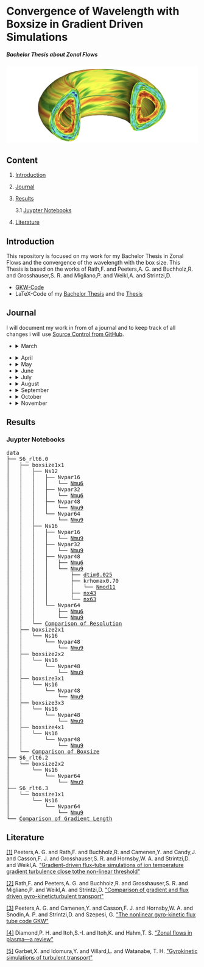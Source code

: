 # Convergence of Wavelength with Boxsize in Gradient Driven Simulations

##### Bachelor Thesis about Zonal Flows

![alt text](/pictures/Zonal_Flow.PNG)



## Content

1. [Introduction](#introduction)
2. [Journal](#journal)
3. [Results](#results)

    3.1 [Juypter Notebooks](#juypter-notebooks)

4. [Literature](#literature)



## Introduction 
This repository is focused on my work for my Bachelor Thesis in Zonal Flows and the convergence of the wavelength with the box size. This Thesis is based on the works of Rath,F. and Peeters,A. G. and Buchholz,R. and Grosshauser,S. R. and Migliano,P. and Weikl,A. and Strintzi,D.

* [GKW-Code](https://bitbucket.org/gkw/gkw/wiki/Home)
* LaTeX-Code of my [Bachelor Thesis](/bachelorthesis) and the [Thesis](/bachelorthesis/ZonalFlow.pdf) 



## Journal
I will document my work in from of a journal and to keep track of all changes i will use [Source Control from GitHub](https://github.com/ManeLippert/Bachelorthesis-ZonalFlows/commits/main).

* <details><summary>March</summary>
  <p>

    * <details><summary>24.03.2022 &nbsp; Starting Meeting</summary>
      <p>
        
      # Starting Meeting
        
      #### Thursday 24.03.2022 from 14:00 to 14:25 with Florian Rath and Arthur Peeters

      ### Discussion how to begin the work for bachelor thesis:

      * Start with reproduction of result in [[1]](/literature/Peeters%2C%20Rath%2C%20Buchholz%20-%20Gradient-driven%20flux-tube%20simulations%20of%20ion%20temperature%20gradient%20turbulence%20close%20to%20the%20non-linear%20threshold%20(Paper%2C%202016).pdf) with help of [gkw](/gkw/)
      * Because of the long runtime of the code firstly we will look only in one direction in the velocity space
      * After that small steps in all directions for better understanding of the structure and to find a minimal resolution for the best results 
      * Furthermore increase box size and search for convergence of the wavelength in zonal flows
      * There will be interpretation needed to clarify simplification steps in code

      ### Thesis
      * Work in English or German > will do it in English
      * Continues writing is better than everything in the end
     
     </p>
     </details>

  </p>
  </details>

* <details><summary>April</summary>
  <p>

  * <details><summary>07.04.2022 &nbsp; Kurs "Schreiben einer MINT-Arbeit"</summary>
    </p>
    
    # Kurs "Schreiben einer MINT-Arbeit"

    #### Dienstag 07.04.2022 von 9:00 bis 15:00

    ## Inhalt
    * [Feststellung des Schreibtyps](#feststellung-des-schreibtyps)
    * [Störfaktorem](#störfaktoren)
    * [Phasen des Schreibprozesses](#phasen-des-schreibprozesses)
    * [Fragestellung/Forschungsfrage](#fragestellungforschungsfrage)
    * [Gliederung](#gliederung)
    * [Materialen](#materialen)
    * [Rohtext](#rohtext)
    * [Wissenschaftlicher Schreibstil](#wissenschaftlicher-schreibstil)
    * [Illustrationen](#illustrationen)
    * [Zitieren](#zitieren)
    * [Beleg im Text](#beleg-im-text)
    * [Methoden der Organisation und Planung](#methoden-zur-organisation-und-planung)

    ## Feststellung des Schreibtyps

    ![FragenSchreibtyp1](/pictures/HowToMINT/Schreibtypentest-1.png)
    ![FragenSchreibtyp2](/pictures/HowToMINT/Schreibtypentest-2.png)
    ![FragenSchreibtypAuswertung1](/pictures/HowToMINT/Schreibtypentest-3.png)
    ![FragenSchreibtypAuswertung2](/pictures/HowToMINT/Schreibtypentest-4.png)

    ## Störfaktoren

    * **Zeitdiebe** &rarr; Prokrastination am Handy?
    * **Schreiborte** &rarr; Feststellen wo die besten Schreiborte für einen sind &rarr; Draußen bei schönen Wetter
    * **Schreibzeiten** &rarr; Morgen, Nachmittags oder Abends &rarr; Nachmittags oder Abends

    ## Phasen des Schreibprozesses
    1. Orientierung und Planung
    2. Strukturieren, gliedern, forschen/lesen
    3. Material auswerten, Rohfassung schreiben
    4. Überarbent und Feedback einholen
    5. Schlusskorrektur und Abgabe

    ## Fragestellung/Forschungsfrage

    Grenzt Thema ein und leitet fokussiert durch die Arbeit

    ![Forschungsfrage1](/pictures/HowToMINT/AB1_Forschungsfrage-1.png)
    ![Forschungsfrage2](/pictures/HowToMINT/AB1_Forschungsfrage-2.png)

    ![ForschungsfrageHandout](/pictures/HowToMINT/Handout_Forschungsfrage.png)


    ## Gliederung

    * **Einleitung** &rarr; Hinführung, Problemstellung. Fragestellung (thematisieren), Methodik, Aufbau, Hauptergebnisse
    * **Methoden** &rarr; Zustandekommen der Ergebnisse, Grund für Glaubwürdigkeit (Auch Materialen)
    * **Ergebnisse** &rarr; Ausformulierung und Darstellung
    * **Diskussion** &rarr; Bezug auf Ergebnisse, dann breiter Fokus (Rückbezug zur Problemstellung)

    ## Materialen
    Quellen und Literatur frühzeitig dokumentieren (auch Anmerkungen möglich)

    ## Rohtext
    * Erstefassung eines Textes
    * Noch ungeschliffen
    * Macht as den Gedanken etwas Konkretes
    * Nimmt den Druck alles beim ersten Schreiben perfekt zu machen
    * Liefert Grundlage für weitere Schritte
    * Mehrfache Überarbeitungen machen den Rohtext zu einen abgereiften Text

    ## Wissenschaftlicher Schreibstil

    * Sachlich und Neutral
    * Logische Argumentation und Aufbau (roter Faden) &rarr; Forschungsfrage
    * Überprüfbarkeit und Nachvollziehbarkeit (Zitation)
    * Korrekte Verwendung von Fachbegriffen
    * Einheitlichkeit
       
    <br />
    
    ![Schreibstil](/pictures/HowToMINT/AB2_Schreibstil_%C3%9Cbung.png)

    ## Illustrationen
    ![Illu](/pictures/HowToMINT/Handout_Illustrations.png)

    ## Zitieren

    ### Faustregel
    1. Überhaupt zitieren
    2. Einheitlich zitieren
    3. Vorgaben beachten
    
    <br />
    
    Es gibt aber nicht den einen Zitierstil. Dieser kann sich von Fach zu Fach ändern.

    ### **WICHTIG**
    * Nachprüfbarkeit und Nachvollziehbarkeit
    * Einwandfreies zitieren &rarr; Ausdruck für wissenschaftliche Sorgfalt
    * Nachweis über über eigenständige Leitung &rarr; Trennung der Aussagen
    * Lesbarkeit &rarr; Mehr wissenschaftliche Form

    ### 1. Wörtliches/Direktes Zitat
    * Wörtliche Übernahme von Textpassagen, Sätzen, Satzteilen und Ausdrücken
    * Beginnt und endet mit Anführungszeichen
    * Längere Zitate werden i.d.R. eingerückt
    * Buchstabliche Genauigkeit 
    * Evtl. kursive Schrift, kleinere Schriftart, Absatz mit Einrückung und einzeiliger Abstand

    ### 2. Paraphrase/Indirektes Zitat
    * Sinngemäße Übernahme fremder Gedanken/Aussagen mit eigenen Worten
    * Ohne Anführungszeichen
    * Umfang muss eindeutig erkennbar sein 
    * Eventuell Zusatz "vgl."

    ### Beleg im Text
    &rarr; Verweis wird in Klammern hinter dem Zitat angefügt, gefolgt von einem Punkt: 

    &nbsp;  &nbsp; &nbsp;.....(Vgl. Eco, 2010, S.204). (**Vor dem Punkt**)

    &rarr; Wenn Autoren explizit erwähnt wurden, folgt die Quelle direkt hinter dem Namen: 

    &nbsp;  &nbsp; &nbsp;.....Eco (2010, S.204)

    &rarr; Verweis mit Fußnote. Jede Fußnote beginnt mit einem Großbuchstaben und endet mit einem Punkt. Zahl der Fußnote folgt hinter dem Punkt

    &nbsp;  &nbsp; &nbsp;.....xyz.³

    ___
    &nbsp;  &nbsp; &nbsp;³Vgl. Eco, 2010, S.204.

    ## Methoden zur Organisation und Planung

    ![Orga1](/pictures/HowToMINT/Methodenhandout_WS%20Orga%20und%20Planen-1.png)
    ![Orga2](/pictures/HowToMINT/Methodenhandout_WS%20Orga%20und%20Planen-2.png)
    ![Orga3](/pictures/HowToMINT/Methodenhandout_WS%20Orga%20und%20Planen-3.png)

    </p>
    </details>
    
  </p>
  </details>

* <details><summary>May</summary>
  <p>

  * <details><summary>05.05.2022 &nbsp; Start with Bachelor Work</summary>
    <p>

    # Start with Bachelor Work

    #### Thursday 24.03.2022 from 14:00 to 14:27 with Florian Rath and Arthur Peeters

    ### Discussion on how to run the code:

    #### Login:

    * Login on local machine through ```x2go``` because ```ssh``` is too slow. 
    * When someone uses login through ```ssh``` the command line is shrunk down to a limited amount of executables that results in no ```make``` command. To get full access to the command line one has too ```ssh``` to ```bpptx```

    #### Cluster:

    * ```btrzx1``` is easier to run code 
    * ```btrzx3``` could cause problems with the nodes but is more efficient than ```btrzx1```

    Run code first on ```btrzx1``` with [```bashrc_btrzx1```](/gkw/run_btrzx1/bashrc_btrzx1) (loads all modules for ```GKW```) with jobmanager ```SLURM``` (started with ```sbatch```) and jobscript [```jobscript_btrzx1_simple```](/gkw/run_btrzx1/jobscript_btrzx1_simple).

    #### Sync Files:

    From local to remote machine
    ```
    scp -r Bachelorthesis-ZonalFlows/gkw/ user@btrzx1-1.rz.uni-bayreuth.de:gkw/
    ```
    From remote to local
    ```
    scp -r user@btrzx1-1.rz.uni-bayreuth.de:gkw/ Bachelorthesis-ZonalFlows/gkw/ 
    ```

    on Linux account just use ```git``` protocol

    ### What to do first:

    * Use test cases with adiabatic electrons
    * Work with spectral and non-spectral (cheaper, but steps in heat production not reproducible) and compare the time duration
    * In [paper](/literature/Peeters%2C%20Rath%2C%20Buchholz%20-%20Comparison%20of%20gradient%20and%20flux%20driven%20gyro-%0Akinetic%20turbulent%20transport%20(Paper%2C%202016).pdf) they used spectral 
    * Compare spectral outcome with [paper](/literature/Peeters%2C%20Rath%2C%20Buchholz%20-%20Comparison%20of%20gradient%20and%20flux%20driven%20gyro-%0Akinetic%20turbulent%20transport%20(Paper%2C%202016).pdf)
    * Verify the decrease of turbulence and heat flux on work point (condition of this bachelor thesis)

    </p>
    </details>

  * <details><summary>10.05.2022 &nbsp; First Day in the Office in Bayreuth</summary>
    <p>

    # First Day in the Office in Bayreuth

    #### Thusday 10.05.2022 from 10:00 to 17:30

    ### First Run with gkw
    For the first run I used the [input.dat.minimum](https://github.com/ManeLippert/Bachelorthesis-ZonalFlows/blob/main/gkw/doc/input.dat.minimum) that gaves me the examination files in the ```~/gkw/run``` directory. For futher examination I will use ```python``` on my local machine.

    ### Discussion with Florian Rath

    * Run ```gkw``` with configuration (S6) from [[1]](/literature/Peeters%2C%20Rath%2C%20Buchholz%20-%20Gradient-driven%20flux-tube%20simulations%20of%20ion%20temperature%20gradient%20turbulence%20close%20to%20the%20non-linear%20threshold%20(Paper%2C%202016).pdf) page 2

    Use [```cyclone```](https://github.com/ManeLippert/Bachelorthesis-ZonalFlows/blob/main/gkw/doc/input/cyclone) as basis ```input.dat``` and change parameter according (S6)

    * Save data as ```hdf5``` (8 times more compact than ```ASCII```). ```python``` can read files easily 

    * As diagnostic run ```xy_phi``` to get data from [[1]](/literature/Peeters%2C%20Rath%2C%20Buchholz%20-%20Gradient-driven%20flux-tube%20simulations%20of%20ion%20temperature%20gradient%20turbulence%20close%20to%20the%20non-linear%20threshold%20(Paper%2C%202016).pdf) page 8 pictures

    ```
    !------------------------------------------------------------------------------------------------------------------------
    &CONTROL
    zonal_adiabatic = .true.,               !If zonal flows corrections included for adiabiatic electrons       (default = F)

    order_of_the_zf_scheme = 'sixth_order'  !Use a different finite-differences scheme for (default = order_of_the_scheme)

    D      = disp_par = 1.0                 !(Hyper) dissipation coefficient for parallel derivatives.          (default=0.2)
    D_vpar = disp_vp  = 0.2                 !(Hyper) dissipation coefficient for parallel velocity space        (default=0.2)
    D_x    = disp_x   = 0.1                 !(Hyper) dissipation coefficient in perpendicular x direction       (default=0.0)
    D_y    = disp_y   = 0.1                 !(Hyper) dissipation coefficient in perpendicular y direction       (default=0.0)

    io_format = 'hdf5'                      ! Use 'ascii' to output all data as formatted text files      (default = 'mixed')
                                            !     'binary' to output all data as unformatted binary files
                                            !     'mixed' to output some binary and mostly text files
                                            !     'hdf5' to output a single HDF5 file (needs compilation with HDF5 libraries)
                                            !     'hdf5+ascii' to output a single HDF5 file and duplicate 1D and 2D data to
                                            !         formatted text files.
                                            !     'none' to output no data at all.
    /
    !------------------------------------------------------------------------------------------------------------------------
    &GRIDSIZE
    N_m    = NMOD        = 21               !Number of binormal modes - do not interact for linear runs
    N_x    = NX          = 83               !Number of radial wave vectors / points: needs to be an odd number for spectral
    N_s    = N_s_grid    = 16               !Number of grid points along the field line
    N_vpar = n_vpar_grid = 64               !Number of grid points for parallel velocity (must be even)
    N_mu   = N_mu_grid   = 9                !Total number of magnetic moment grid points
    /
    !------------------------------------------------------------------------------------------------------------------------
    &MODE
    mode_box = .true.,                      !Determines if there is a 2D grid of ky,kx. if true use nperiod = 1 (default = F)
                                            !If nperiod = 1 and mode box = .true. the kx modes will be coupled.
    krhomax = 1.4,                          !For mode_box, this is the maximum k_theta rho_i (ky) on the grid.(default = 0.0)
                                            !For nmod>1, modes are equidistantly spaced from 0.0 to to krhomax.
                                            !k_perp is evaluated on the low field side of the outboard midplane.
                                            !rho_i evaluated on the flux surface at the major radius of the magnetic axis.
                                            !Note that other codes may normalise the thermal velocity differently
                                            !which can correspond to  gkw k_theta that are a factor sqrt(2) greater.
    /
    !------------------------------------------------------------------------------------------------------------------------
    &SPECIES
    rlt = 6.0
    /
    !------------------------------------------------------------------------------------------------------------------------
    &GEOM
    GEOM_TYPE = 'circ'                      !Switch for the metric: 's-alpha', 'circ', 'miller', 'fourier' or 'chease'   
                                            !(default = 's-alpha')
    /
    !------------------------------------------------------------------------------------------------------------------------
    &DIAGNOSTIC
    xy_phi = .true.                         ! Electrostatic potential in perpendicular plane at LFS midplane    (default = T)
    /
    !------------------------------------------------------------------------------------------------------------------------
    &LINEAR_TERM_SWITCHES                   
    v_d = idisp = 1                         !Select between dissipation schemes in finite differences 
    /
    ```
    </p>
    </details>

  * <details><summary>11.05.2022 &nbsp; Run for Standard Resolution 6th order (S6)</summary>
    <p>

    # Run for Standard Resolution 6th order (S6)

    #### Wednesday 11.05.2022 9:45 to 13:30

    ### New Input file

    [```input_S6_rtl6.dat```](../data/S6_rlt6.0/Nsgrid16_Nvpargrid64_Nmugrid9/input.dat)

    On ```btrzx1``` the maximal available processors are 32 so that you have to determine additional values. Furthermore ```gkw``` needs time to write files and the maximal runtime should be 15min less than the ```walltime```. On ```btrzx1``` the ```walltime``` is set to 24h (maximum duration). Lastly I set the parameter for the timesteps for writing checkpoint files in ```ndump_ts```.

    #### Conditions:
    * ```N_procs_mu``` < ```N_mu_grid```
    * ```N_procs_vpar``` * ```N_procs_s``` != 32
    * ```max_seconds``` = ```walltime``` - 900


    ```
    !------------------------------------------------------------------------------------------------------------------------
    &CONTROL
    zonal_adiabatic = .true.,               !If zonal flows corrections included for adiabiatic electrons       (default = F)

    order_of_the_zf_scheme = 'sixth_order'  !Use a different finite-differences scheme for (default = order_of_the_scheme)

    D      = disp_par = 1.0                 !(Hyper) dissipation coefficient for parallel derivatives.          (default=0.2)
    D_vpar = disp_vp  = 0.2                 !(Hyper) dissipation coefficient for parallel velocity space        (default=0.2)
    D_x    = disp_x   = 0.1                 !(Hyper) dissipation coefficient in perpendicular x direction       (default=0.0)
    D_y    = disp_y   = 0.1                 !(Hyper) dissipation coefficient in perpendicular y direction       (default=0.0)

    io_format = 'hdf5'                      ! Use 'ascii' to output all data as formatted text files      (default = 'mixed')
                                            !     'binary' to output all data as unformatted binary files
                                            !     'mixed' to output some binary and mostly text files
                                            !     'hdf5' to output a single HDF5 file (needs compilation with HDF5 libraries)
                                            !     'hdf5+ascii' to output a single HDF5 file and duplicate 1D and 2D data to
                                            !         formatted text files.
                                            !     'none' to output no data at all.

    ndump_ts=500                   !Number of large timesteps between writing of checkpoint DMP files    

    max_seconds = 85500            ! 24h = 86400s 15min = 900s -> 85500
    /
    !------------------------------------------------------------------------------------------------------------------------
    &GRIDSIZE
    N_m    = NMOD        = 21               !Number of binormal modes - do not interact for linear runs
    N_x    = NX          = 83               !Number of radial wave vectors / points: needs to be an odd number for spectral
    N_s    = N_s_grid    = 16               !Number of grid points along the field line
    N_vpar = n_vpar_grid = 64               !Number of grid points for parallel velocity (must be even)
    N_mu   = N_mu_grid   = 9                !Total number of magnetic moment grid points

    N_procs_mu   = 3                        !As above, but for mu                                              
    N_procs_vpar = 8                        !As above, but for vpar (>1 only works if vp_trap = 0)             
    N_procs_s    = 4                        !As above, but for s
    /
    !------------------------------------------------------------------------------------------------------------------------
    &MODE
    mode_box = .true.,                      !Determines if there is a 2D grid of ky,kx. if true use nperiod = 1 (default = F)
                                            !If nperiod = 1 and mode box = .true. the kx modes will be coupled.
    krhomax = 1.4,                          !For mode_box, this is the maximum k_theta rho_i (ky) on the grid.(default = 0.0)
                                            !For nmod>1, modes are equidistantly spaced from 0.0 to to krhomax.
                                            !k_perp is evaluated on the low field side of the outboard midplane.
                                            !rho_i evaluated on the flux surface at the major radius of the magnetic axis.
                                            !Note that other codes may normalise the thermal velocity differently
                                            !which can correspond to  gkw k_theta that are a factor sqrt(2) greater.
    /
    !------------------------------------------------------------------------------------------------------------------------
    &SPECIES
    rlt = 6.0
    /
    !------------------------------------------------------------------------------------------------------------------------
    &GEOM
    GEOM_TYPE = 'circ'                      !Switch for the metric: 's-alpha', 'circ', 'miller', 'fourier' or 'chease'   
                                            !(default = 's-alpha')
    /
    !------------------------------------------------------------------------------------------------------------------------
    &DIAGNOSTIC
    xy_phi = .true.                         ! Electrostatic potential in perpendicular plane at LFS midplane    (default = T)
    /
    !------------------------------------------------------------------------------------------------------------------------
    &LINEAR_TERM_SWITCHES                   
    v_d = idisp = 1                         !Select between dissipation schemes in finite differences 
    /
    ```

    In the input file is also more options that are provided by Florian Rath. For example the option that ```gkw``` will automatically write restart files and additional DIAGNOSTICS.

    ### Jobscript

    #### Conditions:
    * ```SBATCH --nodes=N_procs_mu*N_procs_vpar*N_procs_s``` = 96
    * ```SBATCH --ntasks-per-node=32```
    * ```SBATCH --nodes=3``` = 32 * 3 = 96
    * ```SBATCH --time=0-24:00:00```

    [```jobscript_btrzx1_S6```](../gkw/btrzx1/jobscript_btrzx1_S6)

    </p>
    </details>

  * <details><summary>12.05.2022 &nbsp; Discussion about Resolution & Run for (S6) with rtl=6.3</summary>
    <p>

    # Discussion about Resolution

    #### Thursday 24.03.2022 from 14:00 to 14:25 with Florian Rath and Arthur Peeters

    ### Minimum Values

    WIP so we will try to find the best minimum resolution

    * ```N_s_grid``` = 12
    * ```N_vpar_grid``` = 16 or 32
    * ```N_mu_grid``` = 6

    Numeric dissipation gains with smaller scales of resolution that could cause the **lost** of zonal flows

    ### ```Python``` Program

    * Write ```python``` program to evaluate the ```xy_phi``` diagnostics and symbolize 'Scherrrate' and heat flux
    * Learn how to evaluate ```h5``` files

    # Run for (S6) with rtl=6.3

    [```input_S6_rtl6.3.dat```](../data/S6_rtl6.3/input.dat)

    [```jobscript_btrzx1_S6```](../data/S6_rtl6.3/jobscript_btrzx1)

    </p>
    </details>

  * <details><summary>16.05.2022 &nbsp; Writing of useful shell scripts</summary>
    <p>

    # Writing of useful shell scripts

    #### Monday 16.05.2022 13:15 to 23:00

    ## Shell Scripts
    * [```ssh_btrzx1```](../ssh/ssh_btrzx1.sh) turns automatically the vpn connection on and connects to ```btrzx1-1.rz.uni-bayreuth.de```

    * [```ssh_copy```](../ssh/ssh_copy.sh) useful copy script to copy files from remote to local or in the other direction

    </p>
    </details>

  * <details><summary>20.05.2022 &nbsp; Discussion about evaluation of the shearing rate $\omega_{\mathrm{E \times B}}$</summary>
    <p>

    # Discussion about evaluation of the shearing rate

    #### Friday 20.05.2022 12:00 to 12:15 with Florian Rath and Arthur Peeters

    ## Coordinate

    The coordinate ```x``` is in the ```h5```-file marked as ```xphi``` and is the radial coordinate

    ## Derivative

    The derivative is periodic which means that at the start point $f_0$ the other two points for derivative would be $f_{N}$ and $f_1$ and at the end point $f_{N}$ the other two points would be $f_{N-1}$ and $f_0$.\
    \
    That concludes to the formula:\
    \
    Start: $\frac{f_1 - 2 \cdot f_0 + f_N}{h^2}$\
    \
    Middle: $\frac{f_{i+1} - 2 \cdot f_i + f_{i-1}}{h^2}$\
    \
    End: $\frac{f_{0} - 2 \cdot f_N + f_{N-1}}{h^2}$

    ## Additional Diagnostic

    Use fourier spetrum as additional diagnostic to evaluate the shearing rate $\omega_{\mathrm{E \times B}}$ like in Fig 5a in [[1]](https://doi.org/10.1063/1.4961231)

    </p>
    </details>

  </p>
  </details>

* <details><summary>June</summary>
  <p>

  * <details><summary>08.06.2022 &nbsp; Resolution, Folder Structure & Comparison of Resolution</summary>
    <p>

    # Resolution, Folder Structure and Comparison of Resolution

    #### Wednesday 08.06.2022

    ## Resolution

    Best resolution: 

    ```Nsgrid = 16```, ```Nvpar = 48```, ```Nmugrid = 9```

    Possible Variations: 

    * ```krhomax = 0.70 | nmod = 11```
    * ```krhomax = 1.05 | nmod = 16```
    * ```nx = 63```, ```nx = 43```

    ## New Folder Structure

    Every change in ```input.dat``` gets it own folder and the evaluation notebook write changes in picture name. Furthermore the notebook will write with python the picture folder.

    ## Comparison of Resolution

    * ```Nsgrid = 12/16``` | ```Nvpargrid = 64```, ```Nmugrid = 9``` | ```Nvpargrid = 48```, ```Nmugrid = 9```
    * ```Nvpargrid = 64/48/32/16``` | ```Nsgrid = 16```, ```Nmugrid = 9``` 
    * ```Nmugrid = 6/9``` | ```Nvpargrid = 64```, ```Nsgrid = 16``` | ```Nvpargrid = 48```, ```Nsgrid = 16```

    </p>
    </details>

  * <details><summary>09.06.2022 &nbsp; Meeting to increase Boxsize radially</summary>
    <p>

    # Meeting to increase Boxsize radially

    #### Thursday 09.06.2022 14:00 to 14:30 with Florian Rath and Arthur Peeters

    ## Change Timestep
    Set ```dtim = 0.02``` to ```dtim = 0.025``` and compare outcome with $\delta t$. The graph should decrease vor ```dtim```.
    ```dtim``` is a timestep measured with gkw.

    ## Final Resolution

    ```Nsgrid = 16```, ```Nvpar = 48```, ```Nmugrid = 9```

    ## Increase Boxsize radially

    Change following variables according to increase factor $N$:

    * ```ikx_space_N``` $= 5 * N$
    * ```nx_N``` $= [($ ```nx_1``` $-1 ) * N ] +1$ 

    Boxsize 1x1: `nx_1` = 83, &nbsp; `ikx_space_1` = 5\
    Boxsize 2x1: `nx_2` = 165, `ikx_space_2` = 10\
    Boxsize 3x1: `nx_3` = 247, `ikx_space_3` = 15\
    Boxsize 4x1: `nx_4` = 329, `ikx_space_4` = 20

    </p>
    </details>
  * <details><summary>15.06.2022 - 29.07.2022 &nbsp; Work on Restart Script & Run for increased Boxsize</summary>
    </p>
      
    # Work on Restart Script
    
    Lots of work for the rest of the month gone into the development of the restart script [`slurm_monitor.py`](/python/slurm_monitor.py) to 
    tackle the problem of dealing everyday with restarts of the code due to some wall time of the cluster btrzx1.
    For that the script is developed as python3 script that only needs built in python modules to ensure running on every system. 
    The script itself looks in a specific time interval if the job is running, pending or needs to be started und das this routine until a defined
    timestep is reached all by load the output of SLURM Job Manager with `squeue` and analyse the output.
    The Core build could be adopted for diffent jobmanager as well the script is build variable enough to ensure the changing of the inportant values.
      
    # Run of increased boxsize
      
    The Rest of the time was waiting for the simulation for Boxsize 4x1 to be complete
    </p>
    </details>
  </p>
  </details>
* <details><summary>July</summary>
  <p>
      
  * <details><summary>05.07.2022 &nbsp; Meeting to increase Boxsize binormal </summary>
    <p>

    # Meeting to increase Boxsize binormal

    #### Thursday 05.07.2022 14:00 to 14:30 with Florian Rath and Arthur Peeters
        
    ## Increase Boxsize binormal

    Change following variables according to increase factor $N$:
    * ```ikx_space_N``` $= 5$
    * ```nx_N``` $= [($ ```nx_1``` $-1 ) * N ] +1$ 
    * ```nmod_N``` $= [($ ```nmod_1```$ -1) * N ] +1$
        
    Boxsize 1x1: `nx_1` = 83, &nbsp; `nmod_1` = 21\
    Boxsize 2x2: `nx_2` = 165, `nmod_2` = 41\
    Boxsize 3x3: `nx_3` = 247, `nmod_3` = 61\
    Boxsize 4x4: `nx_4` = 329, `nmod_4` = 81
    
    </p>
    </details>
      
  * <details><summary>06.07.2022 - 29.07.2022 &nbsp; Problems with hdf5-file & Further work on restart script</summary>
    <p>
        
    ## Problems with hdf5-file
    
    hdf5 files have to be closed every time you are done with processing data. Otherwise the file gets curupted and the data gets lost because
    only the programm that opens the hdf5 file can close it. This behaviour results in lots of problems on the server because of the storage limit
    on btrzx1 GKW got stopped and the file remained open.
    
    ## Further Work on restart script
    
    Because of that the restart script now features a backup option to safe data between successful runs und can restore it after error.
    As additonal the restart script now can write the job name into the jobscript file, has timestaps for each new status update, 
    writes outputs in `status.txt` and sends mails at the start and the end of on total run.
        
    </p>
    </details>
    
  </p>
  </details>

* <details><summary>August</summary>
  <p>
  
  * <details><summary>06.08.2022 - 16.08.2022 &nbsp; Evaluate Data</summary>
    <p> 
    
    ## Evaluate Data
    To make sure every simulations has no turbulence a fourier plot of fourer mode 1 to 5 (in Plots $k_1$ to $k_5$) will in the time domain be made. 
    It has shown that the mode with a value of $\omega_{\mathrm{E \times B}, max} \sim 0.20$ is also the wavelength thats converges 
    with the boxsize. So if the mode $k_3$ is at $\omega_{\mathrm{E \times B}, max} \sim 0.20$ we know when the other modes are nearly zero
    that in the boxsize the 3 times wavelength converges with the boxsize.
    
    ## Results
        
    Boxsize 1x1: $k_1$\
    Boxsize 2x1: $k_2$\
    Boxsize 2x2: $k_2$\
    Boxsize 3x1: $k_3$\
    Boxsize 3x3: $k_4$\
    Boxsize 4x1: $k_4$
        
    Note that the boxsize 3x3 the fourier mode is $k_4$ has the value $0.20$. So this could be inconsitent with the other results for the Xx1
    boxsizes
    
    </p>
    </details>
     
    
  * <details><summary>17.08.2022 &nbsp; Meeting about Boxsize 3x3 & Further Work</summary>
    <p> 
    
    # Meeting about Boxsize 3x3

    #### Thursday 17.08.2022 14:15 to 14:45 with Florian Rath and Arthur Peeters
    
    The wavelength is not well defined (in german 'scharf') so because of the results of boxsize 3x3 with the fourier mode $k_4$ the actually result is
    not cruial because the question of the thesis is if the wavelength does converge at all so if $k_4$ or $k_3$ is the stabilizing fourier mode
    is not from intrested. However it would be consistent with the results of Xx1 if 3x3 have had the mode $k_4$. 
    
    Although the runs are very long the result that the stairscase structure fully developes is remarkable so the underlying process of 
    turbulence that gets stablize through zonal flows holds for even longer runs and hint to a mechanism of toridial plasma.
        
    The results are very good because boxsize was chosen really well that gets confirmed with the formation of the staircase structure and
    the convergence of the wavelength.
        
    # Further Work
     
    To determined the results even more Florian suggests to run more nearby the finite heatflux threshold. To recall all simulations were run with an 
    gradient length $R/L_T$ of $6.0$ because of the run at $6.3$ was not stabilize quick enough as $6.0$. The last simulations sould bei run with an
    gradient length of $6.2$ and a boxsize of 2x2.
        
    </p>
    </details> 
    
  * <details><summary>18.08.2022 - 24.08.2022 &nbsp; Result for $R/L_T = 6.2$ & Plots for Thesis </summary>
    <p>
    
    # Result for $R/L_T = 6.2$
        
    The simulation for $R/L_T = 6.2$ does stabilize very quick like 1x1, 2x2 and 3x3 so the wavelength does indeed converge with the boxsize. As an 
    view in the future maybe long simulations can even converge even faster if the boxsize in radially and binormal is suitable chosen.
        
    # Plots for Thesis
        
    When displaying plots of the wavelength over a time interval it is enough to only display the intresting time intervals e.g. instabil, semi-stabil
    and stabil in addition to that show time intervals where it seems the turbulence is stabilized but the staircase structure is not fully 
    developed.
        
    </p>
    </details>
      
  * <details><summary>25.08.2022 - 31.08.2022 &nbsp; Saving data to NAS tp5-peeters </summary>
    <p>
        
    # Saving data to NAS tp5-peeters
        
    Cloned repository and copied data to NAS of tp5-peeters. For more informations read [README-DATA](/data/README.md).
    
    </p>
    </details>
  
* <details><summary>September</summary>
  <p>      
      
  * <details><summary>01.09.2022 &nbsp; Meeting about Publication in Physiccs of Plasma & Layout Bachelor Thesis</summary>
    <p>   
    
    # Meeting about Publication in Physiccs of Plasma & Layout Bachelor Thesis
    
    #### Thursday 01.09.2022 14:00 to 14:30 with Florian Rath and Arthur Peeters
  
    # Layout Bachelor Thesis
        
    For the bachelor thesis is no other regulation than that of the examination office of the MPI in Bayreuth.
        
    # Publication in Physiccs of Plasma
    
    Results of the bachelor thesis should be publicated as brief communication in physics of plasma for that it is cruial to know the
    layout und the rules of the journal.
        
    </p>
    </details>  
       
  * <details><summary>02.09.2022 - 30.09.2022 &nbsp; Work on Publication Layout </summary>
    <p>
        
    # Work on Publication Layout
    
    Publication should not be longer than $3500$ words and not longer than 4 Pages to ensure that [wordcount.tex](/breifcommunication/wordcount.tex)
    count the words and pages. 
        
    For Plots only include the necessary plots that are comparison in of the boxsizes in Xx1, XxY, $R/L_T$ and 2x1 between 2x2 and 3x1 between 3x3
    with plots of the turbulence to show simulation is stabil and one example plot with $\omega_{\mathrm{E \times B, max}}$ and
    the corresponding fourier modes.
    No Plots needed for instabil and semi-stabil of wavelength plots in publication only stabil and intresting semi-stabil wavelength plots. 
      
    </p>
    </details>
    
  </p>
  </details>

* <details><summary>October</summary>
  <p>
  
  * <details><summary>01.10.2022 - 19.10.2022 &nbsp; Work on Publication Plots </summary>
    <p>
        
    # Work on Publication Plots
    
    The plots are mostly generated with subplots in matplotlib. To achive a clean look most of work the work gone into programming this plots.
    Especially the plots for the different wavelength took the longest time because it is a overlay off four subplots an idea of myself but not easy 
    to realise. For better visibility the staircase structure of got shifted to achive an overlay of every staircase.
    
    </p>
    </details>
      
  * <details><summary>20.10.2022 &nbsp; Meeting about Publication Plots </summary>
    <p>
    
    # Meeting about Publication Plots
    
    #### Thursday 20.09.2022 14:00 to 14:30 with Arthur Peeters
     
    # Feedback of Wavelength Plot
    
    The plot itself is beautiful the only thig that should get added are the linar growth rate $\gamma$ from [[2]](https://doi.org/10.1063/1.4952621).
    The shift of the staircase structure is physically possible because toridial plasma has it symmetry in the rotation so such shift will not 
    affect the nature of the plasma but should certainly be addressed in publication.
    For more space the comparison of gradient length $R/L_T$ will be excluded from publication
        
    From now on the start of the writing porcess can start. 
        
    </p>
    </details>
  
  * <details><summary>21.10.2022 - 31.10.2022 &nbsp; Reading Paper [1] & Search References </summary>
    <p>
    
    # Reading Paper [1] & Search References
        
    Read paper [[1]](https://doi.org/10.1063/1.4961231) again and extract references from the important section and import them to 
    [references.bib](/briefcommunication/refernces.bib). Briefcommunication will reference paper [[1]](https://doi.org/10.1063/1.4961231) as the basis work.
    
    </p>
    </details>
      
  </p>
  </details>
   
* <details><summary>November</summary>
  <p>
  
  * <details><summary>01.11.2022 - 10.10.2022 &nbsp; Reading Paper [...] </summary>
    <p>
        
    Additional paper found with references
        
    </p>
    </details>
      
  * <details><summary>11.10.2022 &nbsp; Meeting about progess in Publication </summary>
    <p>
        
    # Meeting about progress in Publication
    
    #### Friday 11.11.2022 10:15 to 10:45 with Florian Rath
    
    The shift of wavelength is possible but could get in trouble at the surface of the plasma and at the point the 
    plasma gets connected after one complete round because of the boundary condition. But it will be enough to tell for better 
    visibility the staircase sturcture gets shifted maybe later a explaination would be needed.
        
    Plan to write publication in the next two weeks.
        
  * <details><summary>12.10.2022 - 18.11.2022 &nbsp; Restart Script Professonial </summary>
    <p>
        
    # Restart Script Professonial
        
    Restart script got overwrite. Now the script creates the jobscript and the status file by itself. Included a parser to give arguments directly
    through the command line and a progressbar with job info that gets updated every 5 seconds. 
    The script can now be run with `nohup` or `screen` ducumentation is included in helpers message.
        
  </p>
  </details>
    
      
## Results

### Juypter Notebooks

<pre>
data
├── S6_rlt6.0
│   ├── boxsize1x1
│   │   ├── Ns12
│   │   │   ├── Nvpar16
│   │   │   │   └── <a href="/data/S6_rlt6.0/boxsize1x1/Ns12/Nvpar16/Nmu6/eval.ipynb">Nmu6</a>
│   │   │   ├── Nvpar32
│   │   │   │   └── <a href="/data/S6_rlt6.0/boxsize1x1/Ns12/Nvpar32/Nmu6/eval.ipynb">Nmu6</a>
│   │   │   ├── Nvpar48
│   │   │   │   └── <a href="/data/S6_rlt6.0/boxsize1x1/Ns12/Nvpar48/Nmu9/eval.ipynb">Nmu9</a>
│   │   │   └── Nvpar64
│   │   │       └── <a href="/data/S6_rlt6.0/boxsize1x1/Ns12/Nvpar64/Nmu9/eval.ipynb">Nmu9</a>
│   │   ├── Ns16
│   │   │   ├── Nvpar16
│   │   │   │   └── <a href="/data/S6_rlt6.0/boxsize1x1/Ns16/Nvpar16/Nmu9/eval.ipynb">Nmu9</a>
│   │   │   ├── Nvpar32
│   │   │   │   └── <a href="/data/S6_rlt6.0/boxsize1x1/Ns16/Nvpar32/Nmu9/eval.ipynb">Nmu9</a>
│   │   │   ├── Nvpar48
│   │   │   │   ├── <a href="/data/S6_rlt6.0/boxsize1x1/Ns16/Nvpar48/Nmu6/eval.ipynb">Nmu6</a>
│   │   │   │   └── <a href="/data/S6_rlt6.0/boxsize1x1/Ns16/Nvpar48/Nmu9/eval.ipynb">Nmu9</a>
│   │   │   │       ├── <a href="/data/S6_rlt6.0/boxsize1x1/Ns16/Nvpar48/Nmu9/dtim0.025/eval.ipynb">dtim0.025</a>
│   │   │   │       ├── krhomax0.70
│   │   │   │       │   └── <a href="/data/S6_rlt6.0/boxsize1x1/Ns16/Nvpar48/Nmu9/krhomax0.70/Nmod11/eval.ipynb">Nmod11</a>
│   │   │   │       ├── <a href="/data/S6_rlt6.0/boxsize1x1/Ns16/Nvpar48/Nmu9/nx43/eval.ipynb">nx43</a>
│   │   │   │       └── <a href="/data/S6_rlt6.0/boxsize1x1/Ns16/Nvpar48/Nmu9/nx63/eval.ipynb">nx63</a>
│   │   │   └── Nvpar64
│   │   │       ├── <a href="/data/S6_rlt6.0/boxsize1x1/Ns16/Nvpar64/Nmu6/eval.ipynb">Nmu6</a>
│   │   │       └── <a href="/data/S6_rlt6.0/boxsize1x1/Ns16/Nvpar64/Nmu9/eval.ipynb">Nmu9</a>
│   │   └── <a href="/data/S6_rlt6.0/boxsize1x1/compare_resolution.ipynb">Comparison of Resolution</a>
│   ├── boxsize2x1
│   │   └── Ns16
│   │       └── Nvpar48
│   │           └── <a href="/data/S6_rlt6.0/boxsize2x1/Ns16/Nvpar48/Nmu9/eval.ipynb">Nmu9</a>
│   ├── boxsize2x2
│   │   └── Ns16
│   │       └── Nvpar48
│   │           └── <a href="/data/S6_rlt6.0/boxsize2x2/Ns16/Nvpar48/Nmu9/eval.ipynb">Nmu9</a>
│   ├── boxsize3x1
│   │   └── Ns16
│   │       └── Nvpar48
│   │           └── <a href="/data/S6_rlt6.0/boxsize3x1/Ns16/Nvpar48/Nmu9/eval.ipynb">Nmu9</a>
│   ├── boxsize3x3
│   │   └── Ns16
│   │       └── Nvpar48
│   │           └── <a href="/data/S6_rlt6.0/boxsize3x3/Ns16/Nvpar48/Nmu9/eval.ipynb">Nmu9</a>
│   ├── boxsize4x1
│   │   └── Ns16
│   │       └── Nvpar48
│   │           └── <a href="/data/S6_rlt6.0/boxsize4x1/Ns16/Nvpar48/Nmu9/eval.ipynb">Nmu9</a>
│   └── <a href="/data/S6_rlt6.0/compare_boxsize.ipynb">Comparison of Boxsize</a>
├── S6_rlt6.2
│   └── boxsize2x2
│       └── Ns16
│           └── Nvpar64
│               └── <a href="/data/S6_rlt6.2/boxsize2x2/Ns16/Nvpar64/Nmu9/eval.ipynb">Nmu9</a>
├── S6_rlt6.3
│   └── boxsize1x1
│       └── Ns16
│           └── Nvpar64
│               └── <a href="/data/S6_rlt6.3/boxsize1x1/Ns16/Nvpar64/Nmu9/eval.ipynb">Nmu9</a>
└── <a href="/data/compare_gradient_length.ipynb">Comparison of Gradient Length</a>
</pre>

## Literature
[[1]](https://doi.org/10.1063/1.4961231) Peeters,A. G. and  Rath,F. and Buchholz,R. and  Camenen,Y. and Candy,J. and Casson,F. J. and Grosshauser,S. R. and Hornsby,W. A. and Strintzi,D. and Weikl,A. ["Gradient-driven flux-tube simulations of ion temperature gradient turbulence close tothe non-linear threshold"](https://doi.org/10.1063/1.4961231)

[[2]](https://doi.org/10.1063/1.4952621) Rath,F. and Peeters,A. G. and Buchholz,R. and Grosshauser,S. R. and Migliano,P. and Weikl,A. and Strintzi,D. ["Comparison of gradient and flux driven gyro-kineticturbulent transport"](https://doi.org/10.1063/1.4952621)

[[3]](https://doi.org/10.1016/j.cpc.2009.07.001) Peeters,A. G. and Camenen,Y. and Casson,F. J. and Hornsby,W. A. and Snodin,A. P. and Strintzi,D. and Szepesi, G. ["The nonlinear gyro-kinetic flux tube code GKW"](https://doi.org/10.1016/j.cpc.2009.07.001)

[[4]](https://doi.org/10.1088/0741-3335/47/5/r01) Diamond,P. H. and Itoh,S.-I. and Itoh,K. and Hahm,T. S. ["Zonal flows in plasma—a review"](https://doi.org/10.1088/0741-3335/47/5/r01)

[[5]](https://doi.org/10.1088/0029-5515/50/4/043002) Garbet,X. and Idomura,Y. and Villard,L. and Watanabe, T. H. ["Gyrokinetic simulations of turbulent transport"](https://doi.org/10.1088/0029-5515/50/4/043002)
